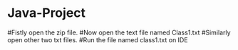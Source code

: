 # Java-Project
#Fistly open the zip file.
#Now open the text file named Class1.txt
#Similarly open other two txt files.
#Run the file named class1.txt on IDE
